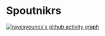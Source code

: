 # Spoutnikrs

[![rayesyounes's github activity graph](https://github-readme-activity-graph.cyclic.app/graph?username=rayesyounes&theme=github-compact)](https://github.com/rayesyounes/github-readme-activity-graph)
